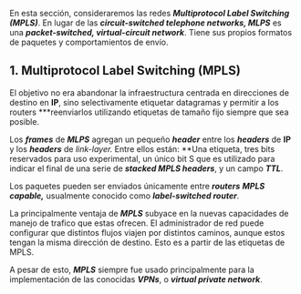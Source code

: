 En esta sección, consideraremos las redes ***Multiprotocol Label Switching (MPLS)***. En lugar de las ***circuit-switched telephone networks, MLPS*** es una ***packet-switched, virtual-circuit network***. Tiene sus propios formatos de paquetes y comportamientos de envío.

## 1. Multiprotocol Label Switching (MPLS)

El objetivo no era abandonar la infraestructura centrada en direcciones de destino en **IP**, sino selectivamente etiquetar datagramas y permitir a los routers ***reenviarlos utilizando etiquetas de tamaño fijo siempre que sea posible.

Los ***frames*** de ***MLPS*** agregan un pequeño ***header*** entre los ***headers*** de **IP** y los ***headers*** de *link-layer.* Entre ellos están: **Una etiqueta, tres bits reservados para uso experimental, un único bit S que es utilizado para indicar el final de una serie de ***stacked MPLS headers***, y un campo ***TTL***.

Los paquetes pueden ser enviados únicamente entre ***routers*** ***MPLS capable,*** usualmente conocido como ***label-switched router***.

La principalmente ventaja de ***MPLS*** subyace en la nuevas capacidades de manejo de trafico que estas ofrecen. El administrador de red puede configurar que distintos flujos viajen por distintos caminos, aunque estos tengan la misma dirección de destino. Esto es a partir de las etiquetas de MPLS.

A pesar de esto, ***MPLS*** siempre fue usado principalmente para la implementación de las conocidas ***VPNs***, o ***virtual private network***.
